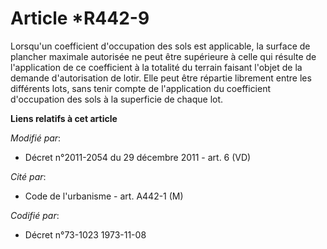 # Article *R442-9

Lorsqu'un coefficient d'occupation des sols est applicable, la     surface de plancher maximale autorisée ne peut être
supérieure à celle qui résulte de l'application de ce coefficient à la totalité du terrain faisant l'objet de la demande
d'autorisation de lotir. Elle peut être répartie librement entre les différents lots, sans tenir compte de l'application du
coefficient d'occupation des sols à la superficie de chaque lot.

**Liens relatifs à cet article**

_Modifié par_:

  - Décret n°2011-2054 du 29 décembre 2011 - art. 6 (VD)

_Cité par_:

  - Code de l'urbanisme - art. A442-1 (M)

_Codifié par_:

  - Décret n°73-1023 1973-11-08
